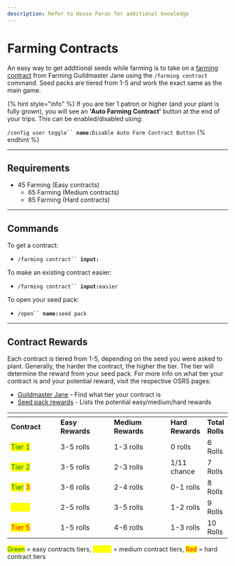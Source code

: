 ```yaml
---
description: Refer to House Paran for additional knowledge
---
```


# Farming Contracts

An easy way to get additional seeds while farming is to take on a [farming contract](https://oldschool.runescape.wiki/w/Guildmaster\_Jane#Farming\_contracts) from Farming Guildmaster Jane using the `/farming contract` command. Seed packs are tiered from 1-5 and work the exact same as the main game.

{% hint style="info" %}
If you are tier 1 patron or higher (and your plant is fully grown), you will see an **'Auto Farming Contract'** button at the end of your trips. This can be enabled/disabled using:

`/config user toggle`` `**`name:`**`Disable Auto Farm Contract Button`
{% endhint %}

***

## Requirements

* 45 Farming (Easy contracts)&#x20;
  * 65 Farming (Medium contracts)
  * 85 Farming (Hard contracts)

***

## Commands

To get a contract:

* `/farming contract`` `**`input:`**

To make an existing contract easier:

* `/farming contract`` `**`input:`**`easier`

To open your seed pack:

* `/open`` `**`name:`**`seed pack`

***

## Contract Rewards

Each contract is tiered from 1-5, depending on the seed you were asked to plant. Generally, the harder the contract, the higher the tier. The tier will determine the reward from your seed pack. For more info on what tier your contract is and your potential reward, visit the respective OSRS pages:

* [Guildmaster Jane](https://oldschool.runescape.wiki/w/Guildmaster\_Jane) - Find what tier your contract is
* [Seed pack rewards](https://oldschool.runescape.wiki/w/Seed\_pack) - Lists the potential easy/medium/hard rewards

<table><thead><tr><th width="133"></th><th width="153"></th><th width="170"></th><th></th><th></th></tr></thead><tbody><tr><td><strong>Contract</strong> </td><td><strong>Easy Rewards</strong></td><td><strong>Medium Rewards</strong></td><td><strong>Hard Rewards</strong></td><td><strong>Total Rolls</strong></td></tr><tr><td><mark style="color:green;">Tier 1</mark></td><td>3-5 rolls</td><td>1-3 rolls</td><td>0 rolls</td><td>6 Rolls</td></tr><tr><td><mark style="color:green;">Tier 2</mark></td><td>3-5 rolls</td><td>2-3 rolls</td><td>1/11 chance</td><td>7 Rolls</td></tr><tr><td><mark style="color:green;">Tier</mark> <mark style="color:red;">3</mark></td><td>3-6 rolls</td><td>2-4 rolls</td><td>0-1 rolls</td><td>8 Rolls</td></tr><tr><td><mark style="color:yellow;">Tier 4</mark></td><td>2-5 rolls</td><td>3-5 rolls</td><td>1-2 rolls</td><td>9 Rolls</td></tr><tr><td><mark style="color:red;">Tier 5</mark></td><td>1-5 rolls</td><td>4-6 rolls</td><td>1-3 rolls</td><td>10 Rolls</td></tr></tbody></table>

<mark style="color:green;">Green</mark> = easy contracts tiers, <mark style="color:yellow;">Yellow</mark> = medium contract tiers, <mark style="color:red;">Red</mark> = hard contract tiers
